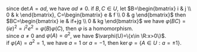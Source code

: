 since $\det A=ad$, we have $ad \not =0$. if $B,C \in U$, let 
$B=\begin{bmatrix}
   i & j \\
   0 & k
\end{bmatrix},
C=\begin{bmatrix}
   e & f \\
   0 & g
\end{bmatrix}$
then 
$BC=\begin{bmatrix}
   ie & if+jg \\
   0 & kg
\end{bmatrix}$
we have $\varphi(BC)=(ie)^2=i^2e^2=\varphi(B) \varphi(C)$, then $\varphi$ is a homomorphism.  
since $a\not =0$ and $\varphi(A)=a^2$, we have $\varphi(U)=\{x\in \R:x>0\}$.  
if $\varphi(A)=a^2=1$, we have $a=1$ or $a=-1$, then $\ker \varphi=\{ A\in U: a=\pm 1\}$.